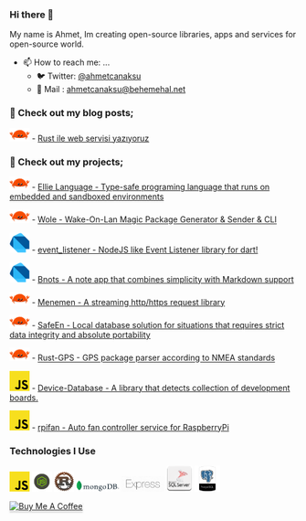 ### Hi there 👋

My name is Ahmet, Im creating open-source libraries, apps and services for open-source world.

- 📫 How to reach me: ...
  - 🐦 Twitter: [@ahmetcanaksu](https://twitter.com/ahmetcanaksu)
  - 📨 Mail   : ahmetcanaksu@behemehal.net

### 📝 Check out my blog posts;

<img src="https://raw.githubusercontent.com/ahmtcn123/ahmtcn123/main/rust.png" width="35"> - [Rust ile web servisi yazıyoruz](https://www.linkedin.com/pulse/rust-ile-web-servisi-yaz%C4%B1yoruz-ahmetcan-aksu/)

### 🚧 Check out my projects;

<img src="https://raw.githubusercontent.com/ahmtcn123/ahmtcn123/main/rust.png" width="35"> - [Ellie Language -  Type-safe programing language that runs on embedded and sandboxed environments](https://github.com/behemehal/Ellie-Language)

<img src="https://raw.githubusercontent.com/ahmtcn123/ahmtcn123/main/rust.png" width="35"> - [Wole -  Wake-On-Lan Magic Package Generator & Sender & CLI](https://github.com/ahmtcn123/Wole)

<img src="https://raw.githubusercontent.com/ahmtcn123/ahmtcn123/main/dartlang.png" width="35"> - [event_listener - NodeJS like Event Listener library for dart!](https://github.com/behemehal/event_listener)

<img src="https://raw.githubusercontent.com/ahmtcn123/ahmtcn123/main/dartlang.png" width="35"> - [Bnots -  A note app that combines simplicity with Markdown support](https://github.com/behemehal/Bnots)

 <img src="https://raw.githubusercontent.com/ahmtcn123/ahmtcn123/main/rust.png" width="35"> - [Menemen - A streaming http/https request library](https://github.com/behemehal/Menemen)
 
 <img src="https://raw.githubusercontent.com/ahmtcn123/ahmtcn123/main/rust.png" width="35"> - [SafeEn - Local database solution for situations that requires strict data integrity and absolute portability](https://github.com/behemehal/SafeEn)


 <img src="https://raw.githubusercontent.com/ahmtcn123/ahmtcn123/main/rust.png" width="35"> - [Rust-GPS - GPS package parser according to NMEA standards](https://github.com/ahmtcn123/Rust-GPS)

 <img src="https://raw.githubusercontent.com/ahmtcn123/ahmtcn123/main/js.png" width="35"> - [Device-Database - A library that detects collection of development boards.](https://github.com/ahmtcn123/Device-Database)

<img src="https://raw.githubusercontent.com/ahmtcn123/ahmtcn123/main/js.png" width="35"> - [rpifan - Auto fan controller service for RaspberryPi ](https://github.com/ahmtcn123/rpifan)

### Technologies I Use

<img src="https://raw.githubusercontent.com/ahmtcn123/ahmtcn123/main/js.png" width="35"> <img src="https://raw.githubusercontent.com/ahmtcn123/ahmtcn123/main/node_logo.png" width="35"> <img src="https://raw.githubusercontent.com/ahmtcn123/ahmtcn123/main/rust_logo.png" width="35"> <img src="https://raw.githubusercontent.com/ahmtcn123/ahmtcn123/main/mongologo.png" width="75"> <img src="https://raw.githubusercontent.com/ahmtcn123/ahmtcn123/main/express_logo.png" width="75"> <img src="https://raw.githubusercontent.com/ahmtcn123/ahmtcn123/main/mssql_logo.png" width="45"> <img src="https://raw.githubusercontent.com/ahmtcn123/ahmtcn123/main/postgre_sql_logo.png" width="45">

<a href="https://www.buymeacoffee.com/ahmtcn123" target="_blank"><img src="https://www.buymeacoffee.com/assets/img/custom_images/orange_img.png" alt="Buy Me A Coffee" style="height: 41px !important;width: 174px !important;box-shadow: 0px 3px 2px 0px rgba(190, 190, 190, 0.5) !important;-webkit-box-shadow: 0px 3px 2px 0px rgba(190, 190, 190, 0.5) !important;" ></a>
